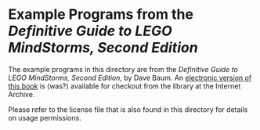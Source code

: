 Example Programs from the _Definitive Guide to LEGO MindStorms, Second Edition_
===============================================================================

The example programs in this directory are from the _Definitive Guide to LEGO MindStorms, Second Edition_,
by Dave Baum.  An [electronic version of this book](https://archive.org/details/definitiveguidet0000baum)
is (was?) available for checkout from the library at the Internet Archive.

Please refer to the license file that is also found in this directory for details on usage permissions.
